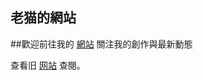 ## 老猫的網站

##歡迎前往我的 [網站](https://laomao1104.github.io/)  關注我的創作與最新動態


查看旧 [网站](https://sites.google.com/view/laomao/) 查閱。
